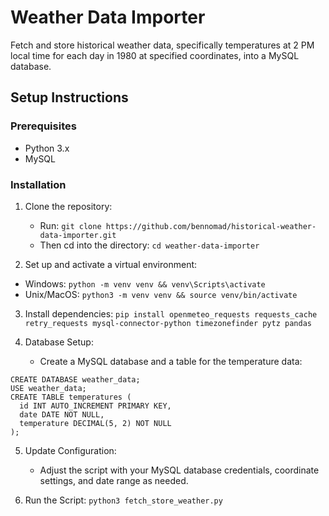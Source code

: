 # Weather Data Importer

Fetch and store historical weather data, specifically temperatures at 2 PM local time for each day in 1980 at specified coordinates, into a MySQL database.

## Setup Instructions

### Prerequisites
- Python 3.x
- MySQL

### Installation

1. Clone the repository:
   - Run: `git clone https://github.com/bennomad/historical-weather-data-importer.git`
   - Then cd into the directory: `cd weather-data-importer`

2. Set up and activate a virtual environment:
- Windows: `python -m venv venv && venv\Scripts\activate`
- Unix/MacOS: `python3 -m venv venv && source venv/bin/activate`

3. Install dependencies:
`pip install openmeteo_requests requests_cache retry_requests mysql-connector-python timezonefinder pytz pandas`

4. Database Setup:
   - Create a MySQL database and a table for the temperature data:
```
CREATE DATABASE weather_data;
USE weather_data;
CREATE TABLE temperatures (
  id INT AUTO_INCREMENT PRIMARY KEY,
  date DATE NOT NULL,
  temperature DECIMAL(5, 2) NOT NULL
);
```

5. Update Configuration:
   - Adjust the script with your MySQL database credentials, coordinate settings, and date range as needed.

6. Run the Script:
`python3 fetch_store_weather.py`
